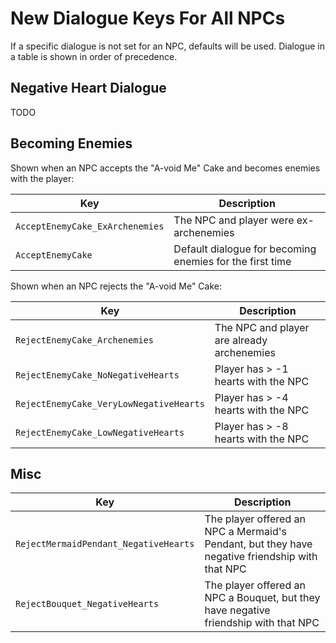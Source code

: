 # New Dialogue Keys For All NPCs

If a specific dialogue is not set for an NPC, defaults will be used. Dialogue in a table is shown in order of precedence.

## Negative Heart Dialogue

TODO

## Becoming Enemies

Shown when an NPC accepts the "A-void Me" Cake and becomes enemies with the player:

| Key | Description |
| --- | ----------- |
| `AcceptEnemyCake_ExArchenemies` | The NPC and player were ex-archenemies |
| `AcceptEnemyCake` | Default dialogue for becoming enemies for the first time |

Shown when an NPC rejects the "A-void Me" Cake:

| Key | Description |
| --- | ----------- |
| `RejectEnemyCake_Archenemies` | The NPC and player are already archenemies |
| `RejectEnemyCake_NoNegativeHearts` | Player has > -1 hearts with the NPC |
| `RejectEnemyCake_VeryLowNegativeHearts` | Player has > -4 hearts with the NPC |
| `RejectEnemyCake_LowNegativeHearts` | Player has > -8 hearts with the NPC |

## Misc

| Key | Description |
| --- | ----------- |
| `RejectMermaidPendant_NegativeHearts` | The player offered an NPC a Mermaid's Pendant, but they have negative friendship with that NPC |
| `RejectBouquet_NegativeHearts` | The player offered an NPC a Bouquet, but they have negative friendship with that NPC |